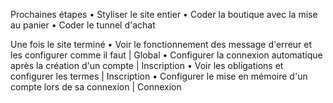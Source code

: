 Prochaines étapes
• Styliser le site entier
• Coder la boutique avec la mise au panier
• Coder le tunnel d'achat

Une fois le site terminé
• Voir le fonctionnement des message d'erreur et les configurer comme il faut | Global
• Configurer la connexion automatique après la création d'un compte | Inscription
• Voir les obligations et configurer les termes | Inscription
• Configurer le mise en mémoire d'un compte lors de sa connexion | Connexion
